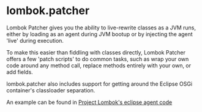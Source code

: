 # lombok.patcher

Lombok Patcher gives you the ability to live-rewrite classes as a JVM runs, either by loading as an agent during JVM bootup or by injecting the agent 'live' during execution.

To make this easier than fiddling with classes directly, Lombok Patcher offers a few 'patch scripts' to do common tasks, such as wrap your own code around any method call,
replace methods entirely with your own, or add fields.

lombok.patcher also includes support for getting around the Eclipse OSGi container's classloader separation.

An example can be found in [Project Lombok's eclipse agent code](https://github.com/rzwitserloot/lombok/tree/master/src/eclipseAgent/lombok/eclipse/agent/)